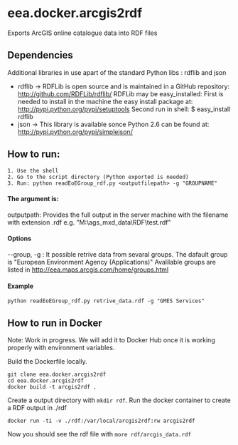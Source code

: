 # eea.docker.arcgis2rdf

Exports ArcGIS online catalogue data into RDF files

## Dependencies

Additional libraries in use apart of the standard Python libs : rdflib and json

 * rdflib ->
    RDFLib is open source and is maintained in a GitHub repository:
    http://github.com/RDFLib/rdflib/
    RDFLib may be easy_installed:
       First is needed to install in the machine
       the easy install package at: http://pypi.python.org/pypi/setuptools
       Second run in shell:  $ easy_install rdflib
 * json ->
     This library is available sonce Python 2.6 can be found at: http://pypi.python.org/pypi/simplejson/

## How to run:
    1. Use the shell
    2. Go to the script directory (Python exported is needed)
    3. Run: python readEoEGroup_rdf.py <outputfilepath> -g "GROUPNAME"

#### The argument is:
   outputpath: Provides the full output in the server machine with the filename with extension .rdf
   e.g. "M:\ags_mxd_data\RDF\test.rdf"

#### Options
   --group, -g : It possible retrive data from sevaral groups.
        The dafault group is "European Environment Agency (Applications)"
        Avalilable groups are listed in http://eea.maps.arcgis.com/home/groups.html

#### Example
    python readEoEGroup_rdf.py retrive_data.rdf -g "GMES Services"

## How to run in Docker

Note: Work in progress. We will add it to Docker Hub once it is working properly with environment variables.

Build the Dockerfile locally.

```
git clone eea.docker.arcgis2rdf
cd eea.docker.arcgis2rdf
docker build -t arcgis2rdf .
```

Create a output directory with `mkdir rdf`.
Run the docker container to create a RDF output in ./rdf

```
docker run -ti -v ./rdf:/var/local/arcgis2rdf:rw arcgis2rdf
```

Now you should see the rdf file with `more rdf/arcgis_data.rdf`
